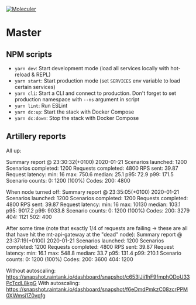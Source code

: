 [![Moleculer](https://badgen.net/badge/Powered%20by/Moleculer/0e83cd)](https://moleculer.services)

# Master

## NPM scripts

- `yarn dev`: Start development mode (load all services locally with hot-reload & REPL)
- `yarn start`: Start production mode (set `SERVICES` env variable to load certain services)
- `yarn cli`: Start a CLI and connect to production. Don't forget to set production namespace with `--ns` argument in script
- `yarn lint`: Run ESLint
- `yarn dc:up`: Start the stack with Docker Compose
- `yarn dc:down`: Stop the stack with Docker Compose

## Artillery reports

All up:

Summary report @ 23:30:32(+0100) 2020-01-21
  Scenarios launched:  1200
  Scenarios completed: 1200
  Requests completed:  4800
  RPS sent: 39.87
  Request latency:
    min: 16
    max: 750.6
    median: 25.1
    p95: 72.9
    p99: 171.5
  Scenario counts:
    0: 1200 (100%)
  Codes:
    200: 4800

When node turned off:
Summary report @ 23:35:05(+0100) 2020-01-21
  Scenarios launched:  1200
  Scenarios completed: 1200
  Requests completed:  4800
  RPS sent: 39.87
  Request latency:
    min: 16
    max: 10130
    median: 103.1
    p95: 9017.2
    p99: 9033.8
  Scenario counts:
    0: 1200 (100%)
  Codes:
    200: 3279
    404: 1121
    502: 400

After some time (note that exactly 1/4 of requests are failing -> these are all that have hit the mt-api-gateway at the "dead" node):
Summary report @ 23:37:19(+0100) 2020-01-21
  Scenarios launched:  1200
  Scenarios completed: 1200
  Requests completed:  4800
  RPS sent: 39.87
  Request latency:
    min: 16.1
    max: 548.8
    median: 33.7
    p95: 131.4
    p99: 210.1
  Scenario counts:
    0: 1200 (100%)
  Codes:
    200: 3600
    404: 1200


Without autoscaling: https://snapshot.raintank.io/dashboard/snapshot/c653IJii1hF9fmphODoU33PcTcdL8kgG
With autoscaling: https://snapshot.raintank.io/dashboard/snapshot/f6eDmdPmkzC08zcrPPM0XWmsj1Z0vpfg